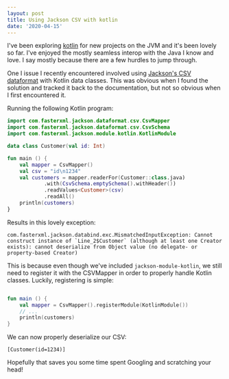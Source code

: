 ```yaml
---
layout: post
title: Using Jackson CSV with kotlin
date: '2020-04-15'
---
```


I've been exploring [kotlin](https://kotlinlang.org/) for new projects on the JVM and it's been lovely so far. I've enjoyed the mostly seamless interop with the Java I know and love. I say mostly because there are a few hurdles to jump through.

One I issue I recently encountered involved using [Jackson's CSV dataformat](https://github.com/FasterXML/jackson-dataformats-text/tree/master/csv) with Kotlin data classes. This was obvious when I found the solution and tracked it back to the documentation, but not so obvious when I first encountered it.

Running the following Kotlin program:

```kotlin
import com.fasterxml.jackson.dataformat.csv.CsvMapper
import com.fasterxml.jackson.dataformat.csv.CsvSchema
import com.fasterxml.jackson.module.kotlin.KotlinModule

data class Customer(val id: Int)

fun main () {
    val mapper = CsvMapper()
    val csv = "id\n1234"
    val customers = mapper.readerFor(Customer::class.java)
            .with(CsvSchema.emptySchema().withHeader())
            .readValues<Customer>(csv)
            .readAll()
    println(customers)
}
```

Results in this lovely exception:

```
com.fasterxml.jackson.databind.exc.MismatchedInputException: Cannot construct instance of `Line_2$Customer` (although at least one Creator exists): cannot deserialize from Object value (no delegate- or property-based Creator)
```

This is because even though we've included `jackson-module-kotlin`, we still need to register it with the CSVMapper in order to properly handle Kotlin classes. Luckily, registering is simple:

```kotlin

fun main () {
    val mapper = CsvMapper().registerModule(KotlinModule())
    // ...
    println(customers)
}
```

We can now properly deserialize our CSV:

```
[Customer(id=1234)]
```

Hopefully that saves you some time spent Googling and scratching your head!
